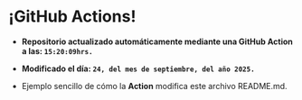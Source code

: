 # ¡GitHub Actions!
* **Repositorio actualizado automáticamente mediante una GitHub Action a las: `15:20:09hrs.`**
* **Modificado el día: `24, del mes de septiembre, del año 2025.`**

* Ejemplo sencillo de cómo la **Action** modifica este archivo README.md.
